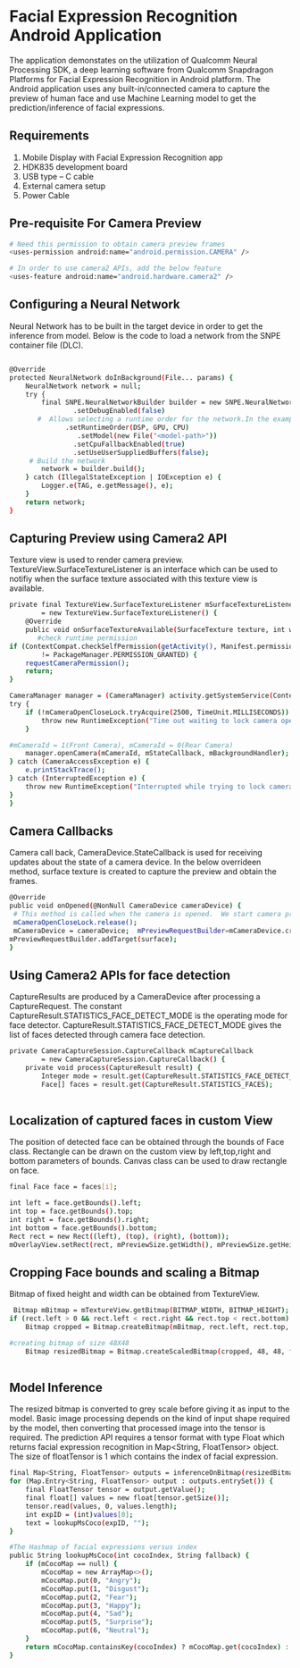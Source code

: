 # Facial Expression Recognition Android Application

The application demonstates on the utilization of Qualcomm Neural Processing SDK, a deep learning software from Qualcomm Snapdragon Platforms for Facial Expression Recognition in Android platform. The Android application uses any built-in/connected camera to capture the preview of human face and use Machine Learning model to get the prediction/inference of facial expressions.

## Requirements
1. Mobile Display with Facial Expression Recognition app
2. HDK835 development board
3. USB type – C cable
4. External camera setup
5. Power Cable  


##  Pre-requisite For Camera Preview

```bash 
# Need this permission to obtain camera preview frames
<uses-permission android:name="android.permission.CAMERA" />

# In order to use camera2 APIs, add the below feature
<uses-feature android:name="android.hardware.camera2" />
```

## Configuring a Neural Network

Neural Network has to be built in the target device in order to get the inference from model. Below is the code to load a network from the SNPE container file (DLC).

```bash 

@Override
protected NeuralNetwork doInBackground(File... params) {
    NeuralNetwork network = null;
    try {
        final SNPE.NeuralNetworkBuilder builder = new SNPE.NeuralNetworkBuilder(mApplication)
                .setDebugEnabled(false)
	   #  Allows selecting a runtime order for the network.In the example below use DSP and fall back, in order, to GPU then CPU depending on whether any of the runtimes are available.
              .setRuntimeOrder(DSP, GPU, CPU)
                 .setModel(new File("<model-path>"))
                .setCpuFallbackEnabled(true)
                .setUseUserSuppliedBuffers(false);
     # Build the network
        network = builder.build();
    } catch (IllegalStateException | IOException e) {
        Logger.e(TAG, e.getMessage(), e);
    }
    return network;
}

```

##  Capturing Preview using Camera2 API

Texture view is used to render camera preview. TextureView.SurfaceTextureListener is an interface which can be used to notifiy when the surface texture associated with this texture view is available.

```bash 
private final TextureView.SurfaceTextureListener mSurfaceTextureListener
        = new TextureView.SurfaceTextureListener() {
    @Override
    public void onSurfaceTextureAvailable(SurfaceTexture texture, int width, int height) {
       #check runtime permission
if (ContextCompat.checkSelfPermission(getActivity(), Manifest.permission.CAMERA)
        != PackageManager.PERMISSION_GRANTED) {
    requestCameraPermission();
    return;
}

CameraManager manager = (CameraManager) activity.getSystemService(Context.CAMERA_SERVICE);
try {
    if (!mCameraOpenCloseLock.tryAcquire(2500, TimeUnit.MILLISECONDS)) {
        throw new RuntimeException("Time out waiting to lock camera opening.");
    }

#mCameraId = 1(Front Camera), mCameraId = 0(Rear Camera)
    manager.openCamera(mCameraId, mStateCallback, mBackgroundHandler);
} catch (CameraAccessException e) {
    e.printStackTrace();
} catch (InterruptedException e) {
    throw new RuntimeException("Interrupted while trying to lock camera opening.", e);
} 
}

```
## Camera Callbacks 

Camera call back, CameraDevice.StateCallback is used for receiving updates about the state of a camera device. In the below overrideen method, surface texture is created to capture the preview and obtain the frames.
   
   ```bash 
   @Override
public void onOpened(@NonNull CameraDevice cameraDevice) {
    # This method is called when the camera is opened.  We start camera preview here.
    mCameraOpenCloseLock.release();
    mCameraDevice = cameraDevice;  mPreviewRequestBuilder=mCameraDevice.createCaptureRequest(CameraDevice.TEMPLATE_PREVIEW);
mPreviewRequestBuilder.addTarget(surface);
}

```
## Using Camera2 APIs for face detection

CaptureResults are produced by a CameraDevice after processing a CaptureRequest. The constant CaptureResult.STATISTICS_FACE_DETECT_MODE  is the operating mode for face detector. CaptureResult.STATISTICS_FACE_DETECT_MODE  gives the list of  faces detected through camera face detection.

```bash 
private CameraCaptureSession.CaptureCallback mCaptureCallback
        = new CameraCaptureSession.CaptureCallback() {
    private void process(CaptureResult result) {
        Integer mode = result.get(CaptureResult.STATISTICS_FACE_DETECT_MODE );
        Face[] faces = result.get(CaptureResult.STATISTICS_FACES);
        
```  

##  Localization of captured faces in custom View

The position of detected face can be obtained through the bounds of Face class. Rectangle can be drawn on the custom view by left,top,right and bottom parameters of bounds. Canvas class can be used to draw rectangle on face.

```bash 
final Face face = faces[i];

int left = face.getBounds().left;
int top = face.getBounds().top;
int right = face.getBounds().right;
int bottom = face.getBounds().bottom;
Rect rect = new Rect((left), (top), (right), (bottom));
mOverlayView.setRect(rect, mPreviewSize.getWidth(), mPreviewSize.getHeight());

```

##  Cropping Face bounds and scaling a Bitmap

Bitmap of fixed height and width can be obtained from TextureView.

```bash 
 Bitmap mBitmap = mTextureView.getBitmap(BITMAP_WIDTH, BITMAP_HEIGHT);
if (rect.left > 0 && rect.left < rect.right && rect.top < rect.bottom) {
    Bitmap cropped = Bitmap.createBitmap(mBitmap, rect.left, rect.top, rect.right - rect.left, rect.bottom – rect.top);

#creating bitmap of size 48X48
    Bitmap resizedBitmap = Bitmap.createScaledBitmap(cropped, 48, 48, false);
    
```
    
##  Model Inference

The resized bitmap is converted to grey scale before giving it as input to the model. Basic image processing depends on the kind of input shape required by the model, then converting that processed image into the tensor is required. The prediction API requires a tensor format with type Float which returns facial expression recognition in Map<String, FloatTensor> object. The size of floatTensor is 1 which contains the index of facial expression.

```bash 
final Map<String, FloatTensor> outputs = inferenceOnBitmap(resizedBitmap);
for (Map.Entry<String, FloatTensor> output : outputs.entrySet()) {
    final FloatTensor tensor = output.getValue();
    final float[] values = new float[tensor.getSize()];
    tensor.read(values, 0, values.length);
    int expID = (int)values[0];
    text = lookupMsCoco(expID, "");
}

#The Hashmap of facial expressions versus index
public String lookupMsCoco(int cocoIndex, String fallback) {
    if (mCocoMap == null) {
        mCocoMap = new ArrayMap<>();
        mCocoMap.put(0, "Angry");
        mCocoMap.put(1, "Disgust");
        mCocoMap.put(2, "Fear");
        mCocoMap.put(3, "Happy");
        mCocoMap.put(4, "Sad");
        mCocoMap.put(5, "Surprise");
        mCocoMap.put(6, "Neutral");
    }
    return mCocoMap.containsKey(cocoIndex) ? mCocoMap.get(cocoIndex) : fallback;
}

```
